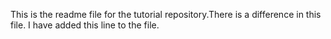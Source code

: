 This is the readme file for the tutorial repository.There is a difference 
in this file. I have added this line to the file.
